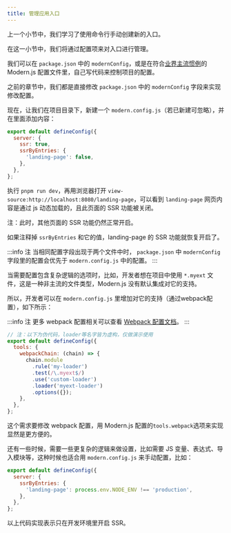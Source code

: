 ```yaml
---
title: 管理应用入口​​​
---
```


上一个小节中，我们学习了使用命令行手动创建新的入口。

在这一小节中，我们将通过配置项来对入口进行管理。

我们可以在 `package.json` 中的 `modernConfig`，或是在符合[业界主流惯例](https://github.com/davidtheclark/cosmiconfig)的 Modern.js 配置文件里，自己写代码来控制项目的配置。

之前的章节中，我们都是直接修改 `package.json` 中的 `modernConfig` 字段来实现修改配置。

现在，让我们在项目目录下，新建一个 `modern.config.js`（若已新建可忽略），并在里面添加内容：

```js title="modern.config.js"
export default defineConfig({
  server: {
    ssr: true,
    ssrByEntries: {
      'landing-page': false,
    },
  },
};
```

执行 `pnpm run dev`，再用浏览器打开 `view-source:http://localhost:8080/landing-page`，可以看到 `landing-page` 网页内容是通过 js 动态加载的，且此页面的 SSR 功能被关闭。

注：此时，其他页面的 SSR 功能仍然正常开启。

如果注释掉 `ssrByEntries` 和它的值，landing-page 的 SSR 功能就恢复开启了。

:::info 注
当相同配置字段出现于两个文件中时， `package.json` 中 `modernConfig` 字段里的配置会优先于 `modern.config.js` 中的配置。
:::

当需要配置包含复杂逻辑的选项时，比如，开发者想在项目中使用 `*.myext` 文件，这是一种非主流的文件类型，Modern.js 没有默认集成对它的支持。

所以，开发者可以在 `modern.config.js` 里增加对它的支持（通过webpack配置），如下所示：

:::info 注
更多 webpack 配置相关可以查看 [Webpack 配置文档](/docs/apis/app/config/tools/webpack)。
:::

```js
// 注：以下为伪代码，loader等名字皆为虚构，仅做演示使用
export default defineConfig({
  tools: {
    webpackChain: (chain) => {
      chain.module
        .rule('my-loader')
        .test(/\.myext$/)
        .use('custom-loader')
        .loader('myext-loader')
        .options({});
    },
  },
};
```

这个需求要修改 webpack 配置，用 Modern.js 配置的`tools.webpack`选项来实现显然是更方便的。

还有一些时候，需要一些更复杂的逻辑来做设置，比如需要 JS 变量、表达式、导入模块等，这种时候也适合用 `modern.config.js` 来手动配置，比如：

```js
export default defineConfig({
  server: {
    ssrByEntries: {
      'landing-page': process.env.NODE_ENV !== 'production',
    },
  },
};
```

以上代码实现表示只在开发环境里开启 SSR。
